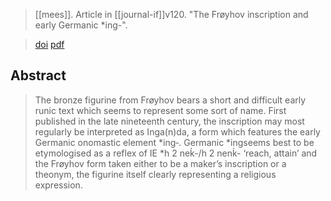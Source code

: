 > [[mees]]. Article in [[journal-if]]v120.
> "The Frøyhov inscription and early Germanic *ing-".

> [doi](https://doi.org/10.1515/if-2015-0007)
> [pdf](a/mees2015.pdf)

## Abstract
> The bronze figurine from Frøyhov bears a short and difficult early runic text which seems to represent some sort of name. First published in the late nineteenth century, the inscription may most regularly be interpreted as Inga(n)da, a form which features the early Germanic onomastic element *ing‑. Germanic *ingseems best to be etymologised as a reflex of IE *h 2 neḱ-/h 2 nenḱ- ‘reach, attain’ and the Frøyhov form taken either to be a maker’s inscription or a theonym, the figurine itself clearly representing a religious expression.